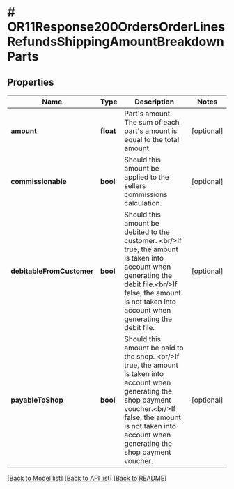 # # OR11Response200OrdersOrderLinesRefundsShippingAmountBreakdownParts

## Properties

Name | Type | Description | Notes
------------ | ------------- | ------------- | -------------
**amount** | **float** | Part&#39;s amount. The sum of each part&#39;s amount is equal to the total amount. | [optional]
**commissionable** | **bool** | Should this amount be applied to the sellers commissions calculation. | [optional]
**debitableFromCustomer** | **bool** | Should this amount be debited to the customer. &lt;br/&gt;If true, the amount is taken into account when generating the debit file.&lt;br/&gt;If false, the amount is not taken into account when generating the debit file. | [optional]
**payableToShop** | **bool** | Should this amount be paid to the shop. &lt;br/&gt;If true, the amount is taken into account when generating the shop payment voucher.&lt;br/&gt;If false, the amount is not taken into account when generating the shop payment voucher. | [optional]

[[Back to Model list]](../../README.md#models) [[Back to API list]](../../README.md#endpoints) [[Back to README]](../../README.md)
